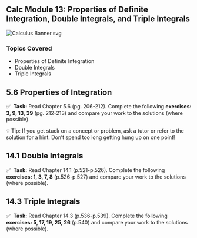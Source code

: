 Calc Module 13: Properties of Definite Integration, Double Integrals, and Triple Integrals
------------------------------------------------------------------------------------------

![Calculus Banner.svg](https://wustl-catalog.instructure.com/courses/254/files/25266/download)

### Topics Covered

*   Properties of Definite Integration
*   Double Integrals
*   Triple Integrals

5.6 Properties of Integration
-----------------------------

✅  **Task:** Read Chapter 5.6 (pg. 206-212). Complete the following **exercises: 3, 9, 13, 39** (pg. 212-213) and compare your work to the solutions (where possible).

💡 Tip: If you get stuck on a concept or problem, ask a tutor or refer to the solution for a hint. Don’t spend too long getting hung up on one point!

14.1 Double Integrals
---------------------

✅  **Task:** Read Chapter 14.1 (p.521-p.526). Complete the following **exercises: 1, 3, 7, 8** (p.526-p.527) and compare your work to the solutions (where possible).

14.3 Triple Integrals
---------------------

✅  **Task:** Read Chapter 14.3 (p.536-p.539). Complete the following **exercises: 5, 17, 19, 25, 26** (p.540) and compare your work to the solutions (where possible).